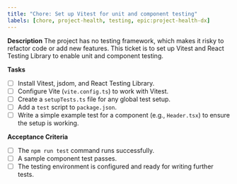 ```yaml
---
title: "Chore: Set up Vitest for unit and component testing"
labels: [chore, project-health, testing, epic:project-health-dx]
---
```


**Description**
The project has no testing framework, which makes it risky to refactor code or add new features. This ticket is to set up Vitest and React Testing Library to enable unit and component testing.

**Tasks**
- [ ] Install Vitest, jsdom, and React Testing Library.
- [ ] Configure Vite (`vite.config.ts`) to work with Vitest.
- [ ] Create a `setupTests.ts` file for any global test setup.
- [ ] Add a `test` script to `package.json`.
- [ ] Write a simple example test for a component (e.g., `Header.tsx`) to ensure the setup is working.

**Acceptance Criteria**
- [ ] The `npm run test` command runs successfully.
- [ ] A sample component test passes.
- [ ] The testing environment is configured and ready for writing further tests.